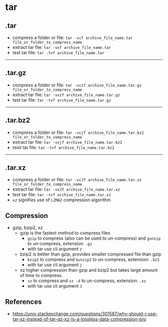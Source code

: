 # tar

## .tar
- compress a folder or file: `tar -vcf archive_file_name.tar file_or_folder_to_compress_name`
- extract tar file: `tar -vxf archive_file_name.tar`
- test tar file: `tar -tvf archive_file_name.tar`
---

## .tar.gz
- compress a folder or file: `tar -vczf archive_file_name.tar.gz file_or_folder_to_compress_name`
- extract tar file: `tar -vxzf archive_file_name.tar.gz`
- test tar file: `tar -tvf archive_file_name.tar.gz`

---
## .tar.bz2
- compress a folder or file: `tar -vcjf archive_file_name.tar.bz2 file_or_folder_to_compress_name`
- extract tar file: `tar -vxjf archive_file_name.tar.bz2`
- teist tar file: `tar -tvf archive_file_name.tar.bz2`

---

## .tar.xz
- compress a folder or file: `tar -vcJf archive_file_name.tar.xz file_or_folder_to_compress_name`
- extract tar file: `tar -vxJf archive_file_name.tar.xz`
- test tar file: `tar -tvf archive_file_name.tar.xz`
- `xz` signifies use of `LZMA2` compression algorithm


## Compression

- gzip, bzip2, xz
  - gzip is the fastest method to compress files
    - `gzip` to compress (also can be used to un-compress) and `gunzip` to un-compress, extension: `.gz`
    - with tar use cli argument `z`
  - bzip2 is better than gzip, provides smaller compressed file than gzip
    - `bzip2` to compress and `bunzip2` to un-compress, extension: `.bz2`
    - with tar use cli argument `j`
  - xz higher compression than gzip and bzip2 but takes large amount of time to compress.
    - `xz` to compress and `xz -d` to un-compress, extension: `.xz`
    - with tar use cli argument `J`

## References

- https://unix.stackexchange.com/questions/301587/why-should-i-use-tar-xz-instead-of-tar-gz-xz-is-a-lossless-data-compression-pro